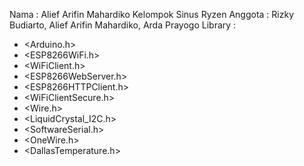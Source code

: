 Nama : Alief Arifin Mahardiko
Kelompok Sinus Ryzen
Anggota : Rizky Budiarto, Alief Arifin Mahardiko, Arda Prayogo
Library :
- <Arduino.h>
- <ESP8266WiFi.h>
- <WiFiClient.h>
- <ESP8266WebServer.h>
- <ESP8266HTTPClient.h>
- <WiFiClientSecure.h>
- <Wire.h>
- <LiquidCrystal_I2C.h>
- <SoftwareSerial.h>
- <OneWire.h>
- <DallasTemperature.h>
